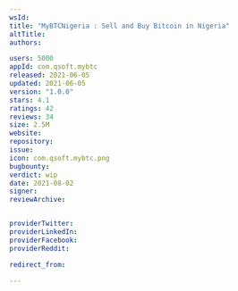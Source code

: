 ```yaml
---
wsId: 
title: "MyBTCNigeria : Sell and Buy Bitcoin in Nigeria"
altTitle: 
authors:

users: 5000
appId: com.qsoft.mybtc
released: 2021-06-05
updated: 2021-06-05
version: "1.0.0"
stars: 4.1
ratings: 42
reviews: 34
size: 2.5M
website: 
repository: 
issue: 
icon: com.qsoft.mybtc.png
bugbounty: 
verdict: wip
date: 2021-08-02
signer: 
reviewArchive:


providerTwitter: 
providerLinkedIn: 
providerFacebook: 
providerReddit: 

redirect_from:

---
```



